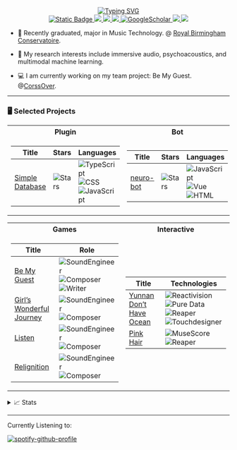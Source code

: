 <p align="center">
<a href="https://github.com/zjnbwxq">
    <img src="https://readme-typing-svg.demolab.com?font=PT+Serif+&weight=700&duration=2000&pause=100&multiline=true&width=500&height=80&lines=Xiaoqi+Weng;Music+Producer+%7C+Audio+Engineer+%7C+Writer;UI+UX+%7CImmersive+Sound+%7C+Plugins" alt="Typing SVG" />
<!-- </a> -->
<br/>

<a href="https://zjnbwxq.github.io/Xiaoqi-Weng.github.io/">
    <img alt="Static Badge" src="https://img.shields.io/badge/Website-makos.dev-0000CD?style=flat-square">

</a>  
<a href="https://zjnbwxq.github.io/Xiaoqi-Weng.github.io//cv/">
    <img src="https://img.shields.io/badge/PDF-CV-blue?style=flat-square&logo=adobe">
</a>  
<a href="https://www.linkedin.com/in/xiaoqiweng/">
    <img src="https://img.shields.io/badge/-Linkedin-blue?style=flat-square&logo=linkedin">
</a>
<a href="mailto:sudo@soundiem.com">
    <img src="https://img.shields.io/badge/-Email-red?style=flat-square&logo=gmail&logoColor=white">
</a>
<a href='https://scholar.google.com/citations?user=nr3E6yYAAAAJ&hl' target="_blank">
    <img alt='GoogleScholar' src='https://img.shields.io/badge/Scholar-100000?style=flat&logo=GoogleScholar&logoColor=white&&color=0181FF'>
</a>
<a href="https://itch.io/profile/zjnbwxq">
    <img src="https://img.shields.io/badge/itch-zjnbwxq-FA5C5C?style=flat-square&logo=itchdotio&logoColor=white">
</a>


<a href="https://github.com/zjnbwxq">
    <img src="https://github-stats-alpha.vercel.app/api?username=zjnbwxq&cc=22272e&tc=37BCF6&ic=fff&bc=0000">
</a>

</p>

* 🏫 Recently graduated, major in Music Technology. @ [Royal Birmingham Conservatoire](https://www.bcu.ac.uk/conservatoire). 

* 🔬 My research interests include immersive audio, psychoacoustics, and multimodal machine learning.

* 💻 I am currently working on my team project:  Be My Guest. @[CorssOver](https://gjmxcrossover.itch.io/).

<hr />

### 🖥️ Selected Projects
<table>
<tr><th>Plugin </th><th>Bot</th></tr>
<tr><td>

|Title | Stars | Languages|
|--|--|--|
| [Simple Database](https://github.com/zjnbwxq/simple-database) | <img alt="Stars" src="https://img.shields.io/github/stars/zjnbwxq/simple-database?style=flat-square&labelColor=black"/> | ![TypeScript](https://img.shields.io/badge/TypeScript-black?style=flat-square&logo=TypeScript)![CSS](https://img.shields.io/badge/CSS-black?style=flat-square&logo=cssdesignawards)![JavaScript](https://img.shields.io/badge/JavaScript-black?style=flat-square&logo=JavaScript)|

</td><td>

|Title | Stars | Languages|
|--|--|--|
| [neuro-bot](https://github.com/zjnbwxq/neuro-bot) | <img alt="Stars" src="https://img.shields.io/github/stars/zjnbwxq/neuro-bot?style=flat-square&labelColor=black"/> | ![JavaScript](https://img.shields.io/badge/JavaScript-black?style=flat-square&logo=JavaScript)![Vue](https://img.shields.io/badge/Vue-black?style=flat-square&logo=Vue.js)![HTML](https://img.shields.io/badge/HTML-black?style=flat-square&logo=html5)|

</td><tr></table>


<table>
<tr><th>Games</th><th>Interactive</th></tr>
<tr><td>

|Title | Role |
|--|--|
| [Be My Guest](https://gjmxcrossover.itch.io/bemyguest) |![SoundEngineer](https://img.shields.io/badge/SoundEngineer-black?style=flat-square&logo=musicbrainz)![Composer](https://img.shields.io/badge/Composer-black?style=flat-square&logo=applemusic)![Writer](https://img.shields.io/badge/Writer-black?style=flat-square&logo=instapaper)|
| [Girl’s Wonderful Journey](https://www.gcores.com/games/125872) |![SoundEngineer](https://img.shields.io/badge/SoundEngineer-black?style=flat-square&logo=musicbrainz)![Composer](https://img.shields.io/badge/Composer-black?style=flat-square&logo=applemusic)|
| [Listen](https://wanghai9963.itch.io/listen) |![SoundEngineer](https://img.shields.io/badge/SoundEngineer-black?style=flat-square&logo=musicbrainz)![Composer](https://img.shields.io/badge/Composer-black?style=flat-square&logo=applemusic)|
| [Relignition](https://www.gcores.com/games/105435) |![SoundEngineer](https://img.shields.io/badge/SoundEngineer-black?style=flat-square&logo=musicbrainz)![Composer](https://img.shields.io/badge/Composer-black?style=flat-square&logo=applemusic)|


</td><td>

|Title | Technologies |
|--|--|
| [Yunnan Don’t Have Ocean](https://zjnbwxq.github.io/Xiaoqi-Weng.github.io//portfolio/portfolio-1/)| ![Reactivision](https://img.shields.io/badge/Reactivision-black?style=flat-square)![Pure Data](https://img.shields.io/badge/PureData-black?style=flat-square&logo=PureData)![Reaper](https://img.shields.io/badge/Reaper-black?style=flat-square&logo=Reaper)![Touchdesigner](https://img.shields.io/badge/Touchdesigner-black?style=flat-square&logo=Touchdesigner)|
| [Pink Hair](https://zjnbwxq.github.io/Xiaoqi-Weng.github.io//portfolio/portfolio-5/)|![MuseScore](https://img.shields.io/badge/MuseScore-black?style=flat-square&logo=MuseScore)![Reaper](https://img.shields.io/badge/Reaper-black?style=flat-square&logo=Reaper)|

</td><tr></table>


<details>
<summary>📈 Stats</summary>
<br>
My Github Stats

![](http://github-profile-summary-cards.vercel.app/api/cards/profile-details?username=zjnbwxq&theme=dracula) 

![](http://github-profile-summary-cards.vercel.app/api/cards/repos-per-language?username=zjnbwxq&theme=dracula) 
![](http://github-profile-summary-cards.vercel.app/api/cards/most-commit-language?username=zjnbwxq&theme=dracula)


<br>
</details>      


<hr />


Currently Listening to:

[![spotify-github-profile](https://spotify-github-profile.kittinanx.com/api/view.svg?uid=p6r2yc7yme0jeqt37s1kxjag8&cover_image=false&theme=default&show_offline=true&background_color=0d0d0d&interchange=true&bar_color=53b14f&bar_color_cover=true)](https://open.spotify.com/user/p6r2yc7yme0jeqt37s1kxjag8)
